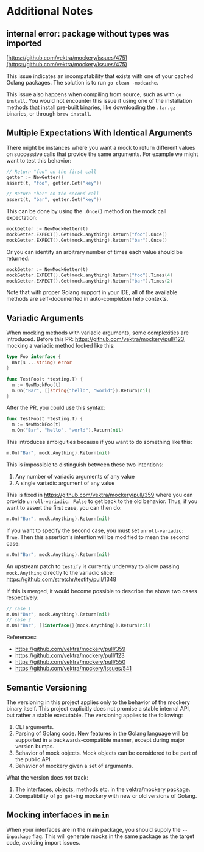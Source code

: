 Additional Notes
================

internal error: package without types was imported
---------------------------------------------------

[https://github.com/vektra/mockery/issues/475](https://github.com/vektra/mockery/issues/475)

This issue indicates an incompatability that exists with one of your cached Golang packages. The solution is to run `go clean -modcache`.

This issue also happens when compiling from source, such as with `go install`. You would not encounter this issue if using one of the installation methods that install pre-built binaries, like downloading the `.tar.gz` binaries, or through `brew install`.

Multiple Expectations With Identical Arguments
-----------------------------------------------

There might be instances where you want a mock to return different values on successive calls that provide the same arguments. For example we might want to test this behavior:

```go
// Return "foo" on the first call
getter := NewGetter()
assert(t, "foo", getter.Get("key"))

// Return "bar" on the second call
assert(t, "bar", getter.Get("key"))
```

This can be done by using the `.Once()`  method on the mock call expectation:

```go
mockGetter := NewMockGetter(t)
mockGetter.EXPECT().Get(mock.anything).Return("foo").Once()
mockGetter.EXPECT().Get(mock.anything).Return("bar").Once()
```

Or you can identify an arbitrary number of times each value should be returned:

```go
mockGetter := NewMockGetter(t)
mockGetter.EXPECT().Get(mock.anything).Return("foo").Times(4)
mockGetter.EXPECT().Get(mock.anything).Return("bar").Times(2)
```

Note that with proper Golang support in your IDE, all of the available methods are self-documented in auto-completion help contexts.

Variadic Arguments
------------------

When mocking methods with variadic arguments, some complexities are introduced. Before this PR: https://github.com/vektra/mockery/pull/123, mocking a variadic method looked like this:

```go
type Foo interface {
  Bar(s ...string) error
}

func TestFoo(t *testing.T) {
  m := NewMockFoo(t)
  m.On("Bar", []string{"hello", "world"}).Return(nil)
}
```

After the PR, you could use this syntax:

```go
func TestFoo(t *testing.T) {
  m := NewMockFoo(t)
  m.On("Bar", "hello", "world").Return(nil)
```

This introduces ambiguities because if you want to do something like this:

```go
m.On("Bar", mock.Anything).Return(nil)
```

This is impossible to distinguish between these two intentions:
1. Any number of variadic arguments of any value
2. A single variadic argument of any value

This is fixed in https://github.com/vektra/mockery/pull/359 where you can provide `unroll-variadic: False` to get back to the old behavior. Thus, if you want to assert the first case, you can then do:

```go
m.On("Bar", mock.Anything).Return(nil)
```

If you want to specify the second case, you must set `unroll-variadic: True`. Then this assertion's intention will be modified to mean the second case:

```go
m.On("Bar", mock.Anything).Return(nil)
```

An upstream patch to `testify` is currently underway to allow passing `mock.Anything` directly to the variadic slice: https://github.com/stretchr/testify/pull/1348

If this is merged, it would become possible to describe the above two cases respectively:

```go
// case 1
m.On("Bar", mock.Anything).Return(nil)
// case 2
m.On("Bar", []interface{}{mock.Anything}).Return(nil)
```

References:
- https://github.com/vektra/mockery/pull/359
- https://github.com/vektra/mockery/pull/123
- https://github.com/vektra/mockery/pull/550
- https://github.com/vektra/mockery/issues/541

Semantic Versioning
-------------------

The versioning in this project applies only to the behavior of the mockery binary itself. This project explicitly does not promise a stable internal API, but rather a stable executable. The versioning applies to the following:

1. CLI arguments.
2. Parsing of Golang code. New features in the Golang language will be supported in a backwards-compatible manner, except during major version bumps.
3. Behavior of mock objects. Mock objects can be considered to be part of the public API.
4. Behavior of mockery given a set of arguments.

What the version does _not_ track:
1. The interfaces, objects, methods etc. in the vektra/mockery package.
2. Compatibility of `go get`-ing mockery with new or old versions of Golang.

Mocking interfaces in `main`
----------------------------

When your interfaces are in the main package, you should supply the `--inpackage` flag.
This will generate mocks in the same package as the target code, avoiding import issues.
